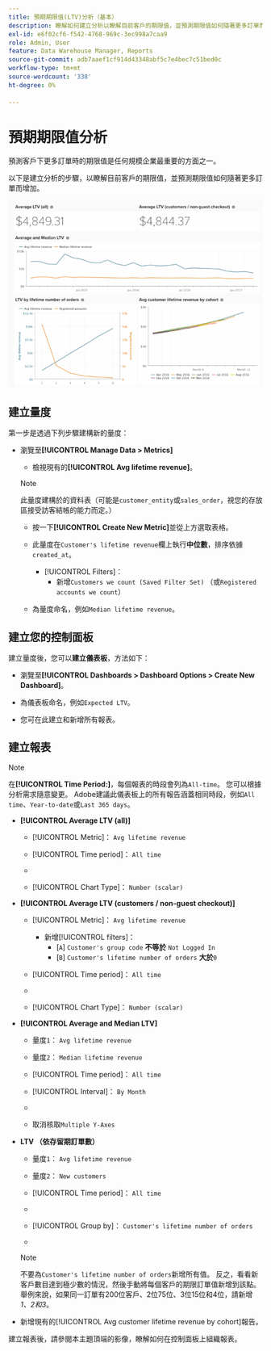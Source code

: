 ```yaml
---
title: 預期期限值(LTV)分析（基本）
description: 瞭解如何建立分析以瞭解目前客戶的期限值，並預測期限值如何隨著更多訂單而增加。
exl-id: e6f02cf6-f542-4768-969c-3ec998a7caa9
role: Admin, User
feature: Data Warehouse Manager, Reports
source-git-commit: adb7aaef1cf914d43348abf5c7e4bec7c51bed0c
workflow-type: tm+mt
source-wordcount: '338'
ht-degree: 0%

---
```


# 預期期限值分析

預測客戶下更多訂單時的期限值是任何規模企業最重要的方面之一。

以下是建立分析的步驟，以瞭解目前客戶的期限值，並預測期限值如何隨著更多訂單而增加。

![預期期限值](../../assets/expected_ltv_720.png)

## 建立量度

第一步是透過下列步驟建構新的量度：
* 瀏覽至&#x200B;**[!UICONTROL Manage Data > Metrics]**
   * 檢視現有的&#x200B;**[!UICONTROL Avg lifetime revenue]**。

  >[!NOTE]
  >
  >此量度建構於的資料表（可能是`customer_entity`或`sales_order`，視您的存放區接受訪客結帳的能力而定。）

   * 按一下&#x200B;**[!UICONTROL Create New Metric]**&#x200B;並從上方選取表格。
   * 此量度在`Customer's lifetime revenue`欄上執行&#x200B;**中位數**，排序依據`created_at`。
      * [!UICONTROL Filters]：
         * 新增`Customers we count (Saved Filter Set)` （或`Registered accounts we count`）

   * 為量度命名，例如`Median lifetime revenue`。

## 建立您的控制面板

建立量度後，您可以&#x200B;**建立儀表板**，方法如下：
* 瀏覽至&#x200B;**[!UICONTROL Dashboards > Dashboard Options > Create New Dashboard]**。
* 為儀表板命名，例如`Expected LTV`。

* 您可在此建立和新增所有報表。

## 建立報表

>[!NOTE]
>
>在&#x200B;**[!UICONTROL Time Period:]**，每個報表的時段會列為`All-time`。 您可以根據分析需求隨意變更。 Adobe建議此儀表板上的所有報告涵蓋相同時段，例如`All time`、`Year-to-date`或`Last 365 days`。

* **[!UICONTROL Average LTV (all)]**
   * [!UICONTROL Metric]： `Avg lifetime revenue`
   * [!UICONTROL Time period]： `All time`
   * &#x200B;

     [!UICONTROL 間隔]: `None`
   * [!UICONTROL Chart Type]： `Number (scalar)`

* **[!UICONTROL Average LTV (customers / non-guest checkout)]**
   * [!UICONTROL Metric]： `Avg lifetime revenue`
      * 新增[!UICONTROL filters]：
         * [`A`] `Customer's group code` **不等於** `Not Logged In`
         * [`B`] `Customer's lifetime number of orders` **大於**`0`

   * [!UICONTROL Time period]： `All time`
   * &#x200B;

     [!UICONTROL 間隔]: `None`
   * [!UICONTROL Chart Type]： `Number (scalar)`

* **[!UICONTROL Average and Median LTV]**
   * 量度`1`： `Avg lifetime revenue`
   * 量度`2`： `Median lifetime revenue`
   * [!UICONTROL Time period]： `All time`
   * [!UICONTROL Interval]： `By Month`
   * &#x200B;

     [!UICONTROL 圖表型別]: `Line`
   * 取消核取`Multiple Y-Axes`

* **LTV （依存留期訂單數）**
   * 量度`1`： `Avg lifetime revenue`
   * 量度`2`： `New customers`
   * [!UICONTROL Time period]： `All time`
   * &#x200B;

     [!UICONTROL 間隔]: `None`
   * [!UICONTROL Group by]： `Customer's lifetime number of orders`
   * &#x200B;

     [!UICONTROL 圖表型別]: `Line`

  >[!NOTE]
  >
  >不要為`Customer's lifetime number of orders`新增所有值。 反之，看看新客戶數目達到極少數的情況，然後手動將每個客戶的期限訂單值新增到該點。 舉例來說，如果同一訂單有200位客戶、2位75位、3位15位和4位，請新增&#x200B;*1、2和3*。

* 新增現有的[!UICONTROL Avg customer lifetime revenue by cohort]報告。

建立報表後，請參閱本主題頂端的影像，瞭解如何在控制面板上組織報表。
